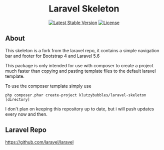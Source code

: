 <h1 align="center">Laravel Skeleton</h1>

<p align="center">
<a href="https://packagist.org/packages/klutzybubbles/laravel-skeleton"><img src="https://poser.pugx.org/laravel/framework/v/stable.svg" alt="Latest Stable Version"></a>
<a href="https://packagist.org/packages/klutzybubbles/laravel-skeleton"><img src="https://poser.pugx.org/laravel/framework/license.svg" alt="License"></a>
</p>

## About

This skeleton is a fork from the laravel repo, it contains a simple navigation bar and footer for Bootstrap 4 and Laravel 5.6

This package is only intended for use with composer to create a project much faster than copying and pasting template files to the default laravel template.

To use the composer template simply use

```
php composer.phar create-project klutzybubbles/laravel-skeleton [directory]
```

I don't plan on keeping this repository up to date, but i will push updates every now and then.

## Laravel Repo

https://github.com/laravel/laravel